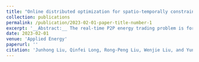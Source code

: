 ```yaml
---
title: "Online distributed optimization for spatio-temporally constrained real-time peer-to-peer energy trading"
collection: publications
permalink: /publication/2023-02-01-paper-title-number-1
excerpt: '__Abstract:__ The real-time P2P energy trading problem is formulated as a spatio-temporally constrained stochastic optimization problem. [\[PDF\]](https://www.sciencedirect.com/science/article/abs/pii/S0306261922014738?via%3Dihub)'
date: 2023-02-01
venue: 'Applied Energy'
paperurl: ''
citation: 'Junhong Liu, Qinfei Long, Rong-Peng Liu, Wenjie Liu, and Yunhe Hou. "Online distributed optimization for spatio-temporally constrained real-time peer-to-peer energy trading." Applied Energy 331 (2023): 120216.'
---
```

